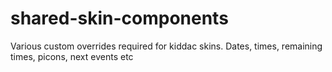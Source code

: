 # shared-skin-components
Various custom overrides required for kiddac skins. Dates, times, remaining times, picons, next events etc
